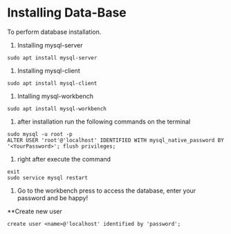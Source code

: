 # Installing Data-Base 

To perform database installation.

1. Installing mysql-server
```
sudo apt install mysql-server
```

1. Installing mysql-client
```
sudo apt install mysql-client
```

1. Intalling mysql-workbench
```
sudo apt install mysql-workbench
```

1. after installation run the following commands on the terminal
```
sudo mysql -u root -p
ALTER USER 'root'@'localhost' IDENTIFIED WITH mysql_native_password BY '<YourPassword>'; flush privileges;
```

1. right after execute the command
```
exit
sudo service mysql restart
```

1. Go to the workbench press to access the database, enter your password and be happy!

**Create new user
```
create user <name>@'localhost' identified by 'password';
```
